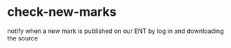 # check-new-marks
notify when a new mark is published on our ENT by log in and downloading the source

